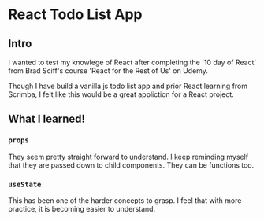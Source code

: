 # React Todo List App

## Intro

I wanted to test my knowlege of React after completing the '10
day of React' from Brad Sciff's course 'React for the Rest of Us' on Udemy.

Though I have build a vanilla js todo list app and prior React learning from Scrimba, I felt like this would be a great
appliction for a React project.

## What I learned!

### `props`

They seem pretty straight forward to understand. I keep reminding myself that they are
passed down to child components. They can be functions too.

### `useState`

This has been one of the harder concepts to grasp.
I feel that with more practice, it is becoming easier to understand.
